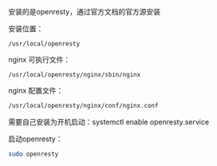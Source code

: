 安装的是openresty，通过官方文档的官方源安装

安装位置：

``` 
/usr/local/openresty
```

nginx 可执行文件：

``` 
/usr/local/openresty/nginx/sbin/nginx
```

nginx 配置文件：

``` bash
/usr/local/openresty/nginx/conf/nginx.conf
```



需要自己安装为开机启动：systemctl enable openresty.service



启动openresty：

``` bash
sudo openresty
```

